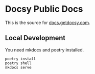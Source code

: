 # Docsy Public Docs

This is the source for [docs.getdocsy.com](https://docs.getdocsy.com/).

## Local Development

You need mkdocs and poetry installed.

```
poetry install
poetry shell
mkdocs serve
```
